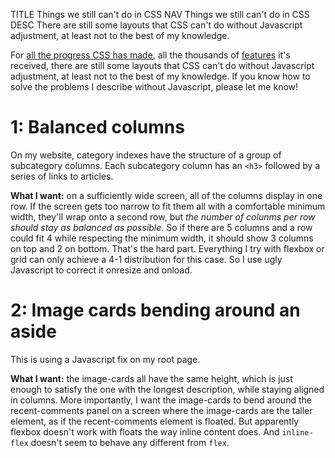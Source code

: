 TITLE Things we still can't do in CSS
NAV Things we still can't do in CSS
DESC There are still some layouts that CSS can't do without Javascript adjustment, at least not to the best of my knowledge.

For [all the progress CSS has made](https://eev.ee/blog/2020/02/01/old-css-new-css/), all the thousands of [features](features) it's received, there are still some layouts that CSS can't do without Javascript adjustment, at least not to the best of my knowledge. If you know how to solve the problems I describe without Javascript, please let me know!

# 1: Balanced columns

On my website, category indexes have the structure of a group of subcategory columns. Each subcategory column has an `<h3>` followed by a series of links to articles.

**What I want:** on a sufficiently wide screen, all of the columns display in one row. If the screen gets too narrow to fit them all with a comfortable minimum width, they'll wrap onto a second row, but *the number of colunms per row should stay as balanced as possible*. So if there are 5 columns and a row could fit 4 while respecting the minimum width, it should show 3 columns on top and 2 on bottom. That's the hard part. Everything I try with flexbox or grid can only achieve a 4-1 distribution for this case. So I use ugly Javascript to correct it onresize and onload.

# 2: Image cards bending around an aside

This is using a Javascript fix on my root page.

**What I want:** the image-cards all have the same height, which is just enough to satisfy the one with the longest description, while staying aligned in columns. More importantly, I want the image-cards to bend around the recent-comments panel on a screen where the image-cards are the taller element, as if the recent-comments element is floated. But apparently flexbox doesn't work with floats the way inline content does. And `inline-flex` doesn't seem to behave any different from `flex`.
